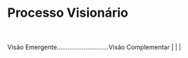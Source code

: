 # Processo Visionário
<br><br>
Visão Emergente.............................Visão Complementar
|
|
|
